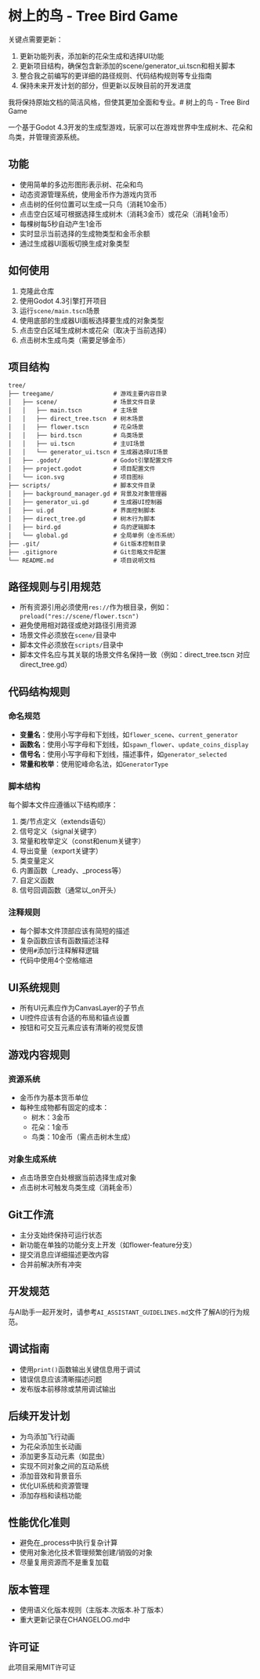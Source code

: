 # 树上的鸟 - Tree Bird Game

关键点需要更新：
1. 更新功能列表，添加新的花朵生成和选择UI功能
2. 更新项目结构，确保包含新添加的scene/generator_ui.tscn和相关脚本
3. 整合我之前编写的更详细的路径规则、代码结构规则等专业指南
4. 保持未来开发计划的部分，但更新以反映目前的开发进度

我将保持原始文档的简洁风格，但使其更加全面和专业。</think># 树上的鸟 - Tree Bird Game

一个基于Godot 4.3开发的生成型游戏，玩家可以在游戏世界中生成树木、花朵和鸟类，并管理资源系统。

## 功能

- 使用简单的多边形图形表示树、花朵和鸟
- 动态资源管理系统，使用金币作为游戏内货币
- 点击树的任何位置可以生成一只鸟（消耗10金币）
- 点击空白区域可根据选择生成树木（消耗3金币）或花朵（消耗1金币）
- 每棵树每5秒自动产生1金币
- 实时显示当前选择的生成物类型和金币余额
- 通过生成器UI面板切换生成对象类型

## 如何使用

1. 克隆此仓库
2. 使用Godot 4.3引擎打开项目
3. 运行`scene/main.tscn`场景
4. 使用底部的生成器UI面板选择要生成的对象类型
5. 点击空白区域生成树木或花朵（取决于当前选择）
6. 点击树木生成鸟类（需要足够金币）

## 项目结构

```
tree/
├── treegame/                 # 游戏主要内容目录
│   ├── scene/                # 场景文件目录
│   │   ├── main.tscn         # 主场景
│   │   ├── direct_tree.tscn  # 树木场景
│   │   ├── flower.tscn       # 花朵场景
│   │   ├── bird.tscn         # 鸟类场景
│   │   ├── ui.tscn           # 主UI场景
│   │   └── generator_ui.tscn # 生成器选择UI场景
│   ├── .godot/               # Godot引擎配置文件
│   ├── project.godot         # 项目配置文件
│   └── icon.svg              # 项目图标
├── scripts/                  # 脚本文件目录
│   ├── background_manager.gd # 背景及对象管理器
│   ├── generator_ui.gd       # 生成器UI控制器
│   ├── ui.gd                 # 界面控制脚本
│   ├── direct_tree.gd        # 树木行为脚本
│   ├── bird.gd               # 鸟的逻辑脚本
│   └── global.gd             # 全局单例（金币系统）
├── .git/                     # Git版本控制目录
├── .gitignore                # Git忽略文件配置
└── README.md                 # 项目说明文档
```

## 路径规则与引用规范

- 所有资源引用必须使用`res://`作为根目录，例如：`preload("res://scene/flower.tscn")`
- 避免使用相对路径或绝对路径引用资源
- 场景文件必须放在`scene/`目录中
- 脚本文件必须放在`scripts/`目录中
- 脚本文件名应与其关联的场景文件名保持一致（例如：direct_tree.tscn 对应 direct_tree.gd）

## 代码结构规则

### 命名规范
- **变量名**：使用小写字母和下划线，如`flower_scene`、`current_generator`
- **函数名**：使用小写字母和下划线，如`spawn_flower`、`update_coins_display`
- **信号名**：使用小写字母和下划线，描述事件，如`generator_selected`
- **常量和枚举**：使用驼峰命名法，如`GeneratorType`

### 脚本结构
每个脚本文件应遵循以下结构顺序：
1. 类/节点定义（extends语句）
2. 信号定义（signal关键字）
3. 常量和枚举定义（const和enum关键字）
4. 导出变量（export关键字）
5. 类变量定义
6. 内置函数（_ready、_process等）
7. 自定义函数
8. 信号回调函数（通常以_on开头）

### 注释规则
- 每个脚本文件顶部应该有简短的描述
- 复杂函数应该有函数描述注释
- 使用`#`添加行注释解释逻辑
- 代码中使用4个空格缩进

## UI系统规则
- 所有UI元素应作为CanvasLayer的子节点
- UI控件应该有合适的布局和锚点设置
- 按钮和可交互元素应该有清晰的视觉反馈

## 游戏内容规则

### 资源系统
- 金币作为基本货币单位
- 每种生成物都有固定的成本：
  - 树木：3金币
  - 花朵：1金币
  - 鸟类：10金币（需点击树木生成）

### 对象生成系统
- 点击场景空白处根据当前选择生成对象
- 点击树木可触发鸟类生成（消耗金币）

## Git工作流
- 主分支始终保持可运行状态
- 新功能在单独的功能分支上开发（如flower-feature分支）
- 提交消息应详细描述更改内容
- 合并前解决所有冲突

## 开发规范

与AI助手一起开发时，请参考`AI_ASSISTANT_GUIDELINES.md`文件了解AI的行为规范。

## 调试指南
- 使用`print()`函数输出关键信息用于调试
- 错误信息应该清晰描述问题
- 发布版本前移除或禁用调试输出

## 后续开发计划

- 为鸟添加飞行动画
- 为花朵添加生长动画
- 添加更多互动元素（如昆虫）
- 实现不同对象之间的互动系统
- 添加音效和背景音乐
- 优化UI系统和资源管理
- 添加存档和读档功能

## 性能优化准则
- 避免在_process中执行复杂计算
- 使用对象池化技术管理频繁创建/销毁的对象
- 尽量复用资源而不是重复加载

## 版本管理
- 使用语义化版本规则（主版本.次版本.补丁版本）
- 重大更新记录在CHANGELOG.md中

## 许可证

此项目采用MIT许可证
